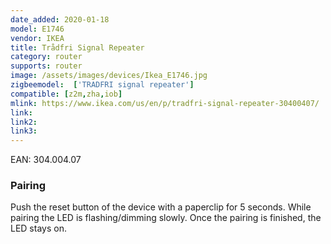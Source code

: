 ```yaml
---
date_added: 2020-01-18
model: E1746
vendor: IKEA
title: Trådfri Signal Repeater
category: router
supports: router
image: /assets/images/devices/Ikea_E1746.jpg
zigbeemodel:  ['TRADFRI signal repeater']
compatible: [z2m,zha,iob]
mlink: https://www.ikea.com/us/en/p/tradfri-signal-repeater-30400407/
link: 
link2: 
link3: 
---
```

EAN: 304.004.07

### Pairing
Push the reset button of the device with a paperclip for 5 seconds.
While pairing the LED is flashing/dimming slowly. Once the pairing is finished, the LED stays on. 